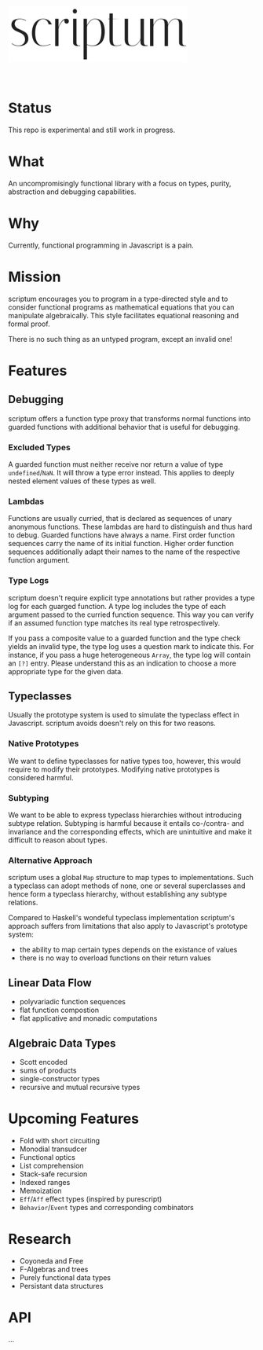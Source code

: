<img src="./logo.png" width="366" height="114" alt="scriptum"><br><br><br>

# Status

This repo is experimental and still work in progress.

# What

An uncompromisingly functional library with a focus on types, purity, abstraction and debugging capabilities.

# Why

Currently, functional programming in Javascript is a pain.

# Mission

scriptum encourages you to program in a type-directed style and to consider functional programs as mathematical equations that you can manipulate algebraically. This style facilitates equational reasoning and formal proof.

There is no such thing as an untyped program, except an invalid one!

# Features

## Debugging

scriptum offers a function type proxy that transforms normal functions into guarded functions with additional behavior that is useful for debugging.

### Excluded Types

A guarded function must neither receive nor return a value of type `undefined`/`NaN`. It will throw a type error instead. This applies to deeply nested element values of these types as well.

### Lambdas

Functions are usually curried, that is declared as sequences of unary anonymous functions. These lambdas are hard to distinguish and thus hard to debug. Guarded functions have always a name. First order function sequences carry the name of its initial function. Higher order function sequences additionally adapt their names to the name of the respective function argument.

### Type Logs

scriptum doesn't require explicit type annotations but rather provides a type log for each guarged function. A type log includes the type of each argument passed to the curried function sequence. This way you can verify if an assumed function type matches its real type retrospectively.

If you pass a composite value to a guarded function and the type check yields an invalid type, the type log uses a question mark to indicate this. For instance, if you pass a huge heterogeneous `Array`, the type log will contain an  `[?]` entry. Please understand this as an indication to choose a more appropriate type for the given data.

## Typeclasses

Usually the prototype system is used to simulate the typeclass effect in Javascript. scriptum avoids doesn't rely on this for two reasons.

### Native Prototypes

We want to define typeclasses for native types too, however, this would require to modify their prototypes. Modifying native prototypes is considered harmful.

### Subtyping

We want to be able to express typeclass hierarchies without introducing subtype relation. Subtyping is harmful because it entails co-/contra- and invariance and the corresponding effects, which are unintuitive and make it difficult to reason about types.

### Alternative Approach

scriptum uses a global `Map` structure to map types to implementations. Such a typeclass can adopt methods of none, one or several superclasses and hence form a typeclass hierarchy, without establishing any subtype relations.

Compared to Haskell's wondeful typeclass implementation scriptum's approach suffers from limitations that also apply to Javascript's prototype system:

* the ability to map certain types depends on the existance of values
* there is no way to overload functions on their return values

## Linear Data Flow

* polyvariadic function sequences
* flat function compostion
* flat applicative and monadic computations

## Algebraic Data Types

* Scott encoded
* sums of products
* single-constructor types
* recursive and mutual recursive types

# Upcoming Features

* Fold with short circuiting
* Monodial transudcer
* Functional optics
* List comprehension
* Stack-safe recursion
* Indexed ranges
* Memoization
* `Eff`/`Aff` effect types (inspired by purescript)
* `Behavior`/`Event` types and corresponding combinators


# Research

* Coyoneda and Free
* F-Algebras and trees
* Purely functional data types
* Persistant data structures

# API

...